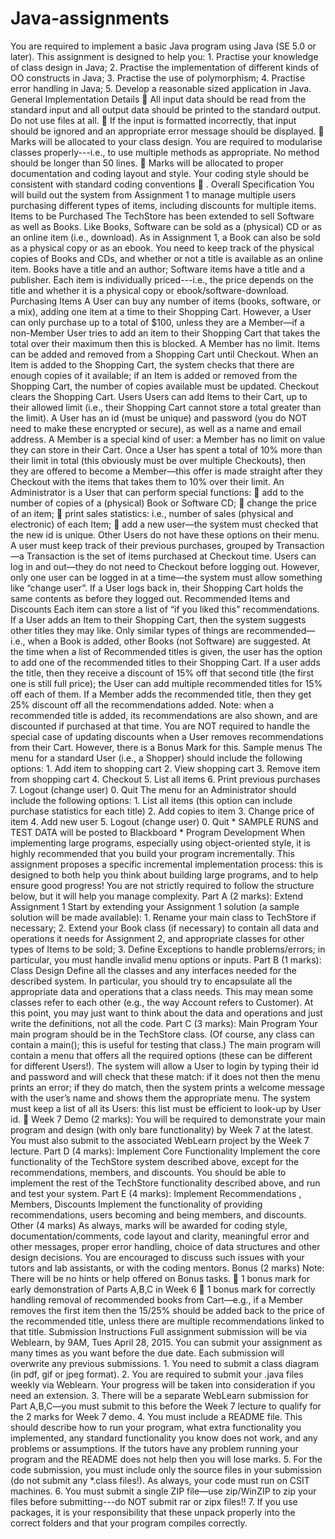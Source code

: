 # Java-assignments
 You are required to implement a basic Java program using Java (SE 5.0 or later). This assignment is designed to help you: 1. Practise your knowledge of class design in Java; 
 2. Practise the implementation of different kinds of OO constructs in Java; 
 3. Practise the use of polymorphism; 
 4. Practise error handling in Java;
 5. Develop a reasonable sized application in Java.
 General Implementation Details  All input data should be read from the standard input and all output data should be printed to the standard output. Do not use files at all.  If the input is formatted incorrectly, that input should be ignored and an appropriate error message should be displayed.  Marks will be allocated to your class design. You are required to modularise classes properly---i.e., to use multiple methods as appropriate. No method should be longer than 50 lines.  Marks will be allocated to proper documentation and coding layout and style. Your coding style should be consistent with standard coding conventions    . Overall Specification You will build out the system from Assignment 1 to manage multiple users purchasing different types of items, including discounts for multiple items. Items to be Purchased The TechStore has been extended to sell Software as well as Books. Like Books, Software can be sold as a (physical) CD or as an online item (i.e., download). As in Assignment 1, a Book can also be sold as a physical copy or as an ebook. You need to keep track of the physical copies of Books and CDs, and whether or not a title is available as an online item. Books have a title and an author; Software items have a title and a publisher. Each item is individually priced---i.e., the price depends on the title and whether it is a physical copy or ebook/software-download. Purchasing Items A User can buy any number of items (books, software, or a mix), adding one item at a time to their Shopping Cart. However, a User can only purchase up to a total of $100, unless they are a Member—if a non-Member User tries to add an item to their Shopping Cart that takes the total over their maximum then this is blocked. A Member has no limit. Items can be added and removed from a Shopping Cart until Checkout. When an Item is added to the Shopping Cart, the system checks that there are enough copies of it available; if an Item is added or removed from the Shopping Cart, the number of copies available must be updated. Checkout clears the Shopping Cart. Users Users can add Items to their Cart, up to their allowed limit (i.e., their Shopping Cart cannot store a total greater than the limit). A User has an id (must be unique) and password (you do NOT need to make these encrypted or secure), as well as a name and email address. A Member is a special kind of user: a Member has no limit on value they can store in their Cart. Once a User has spent a total of 10% more than their limit in total (this obviously must be over multiple Checkouts), then they are offered to become a Member—this offer is made straight after they Checkout with the items that takes them to 10% over their limit. An Administrator is a User that can perform special functions:  add to the number of copies of a (physical) Book or Software CD;  change the price of an item;  print sales statistics: i.e., number of sales (physical and electronic) of each Item;  add a new user—the system must checked that the new id is unique. Other Users do not have these options on their menu. A user must keep track of their previous purchases, grouped by Transaction—a Transaction is the set of items purchased at Checkout time. Users can log in and out—they do not need to Checkout before logging out. However, only one user can be logged in at a time—the system must allow something like “change user”. If a User logs back in, their Shopping Cart holds the same contents as before they logged out. Recommended Items and Discounts Each item can store a list of “if you liked this” recommendations. If a User adds an Item to their Shopping Cart, then the system suggests other titles they may like. Only similar types of things are recommended—i.e., when a Book is added, other Books (not Software) are suggested. At the time when a list of Recommended titles is given, the user has the option to add one of the recommended titles to their Shopping Cart. If a user adds the title, then they receive a discount of 15% off that second title (the first one is still full price); the User can add multiple recommended titles for 15% off each of them. If a Member adds the recommended title, then they get 25% discount off all the recommendations added. Note: when a recommended title is added, its recommendations are also shown, and are discounted if purchased at that time. You are NOT required to handle the special case of updating discounts when a User removes recommendations from their Cart. However, there is a Bonus Mark for this. Sample menus The menu for a standard User (i.e., a Shopper) should include the following options: 1. Add item to shopping cart 2. View shopping cart 3. Remove item from shopping cart 4. Checkout 5. List all items 6. Print previous purchases 7. Logout (change user) 0. Quit The menu for an Administrator should include the following options: 1. List all items (this option can include purchase statistics for each title) 2. Add copies to item 3. Change price of item 4. Add new user 5. Logout (change user) 0. Quit * SAMPLE RUNS and TEST DATA will be posted to Blackboard * Program Development When implementing large programs, especially using object-oriented style, it is highly recommended that you build your program incrementally. This assignment proposes a specific incremental implementation process: this is designed to both help you think about building large programs, and to help ensure good progress! You are not strictly required to follow the structure below, but it will help you manage complexity. Part A (2 marks): Extend Assignment 1 Start by extending your Assignment 1 solution (a sample solution will be made available): 1. Rename your main class to TechStore if necessary; 2. Extend your Book class (if necessary) to contain all data and operations it needs for Assignment 2, and appropriate classes for other types of Items to be sold; 3. Define Exceptions to handle problems/errors; in particular, you must handle invalid menu options or inputs. Part B (1 marks): Class Design Define all the classes and any interfaces needed for the described system. In particular, you should try to encapsulate all the appropriate data and operations that a class needs. This may mean some classes refer to each other (e.g., the way Account refers to Customer). At this point, you may just want to think about the data and operations and just write the definitions, not all the code. Part C (3 marks): Main Program Your main program should be in the TechStore class. (Of course, any class can contain a main(); this is useful for testing that class.) The main program will contain a menu that offers all the required options (these can be different for different Users!). The system will allow a User to login by typing their id and password and will check that these match: if it does not then the menu prints an error; if they do match, then the system prints a welcome message with the user’s name and shows them the appropriate menu. The system must keep a list of all its Users: this list must be efficient to look-up by User id.  Week 7 Demo (2 marks): You will be required to demonstrate your main program and design (with only bare functionality) by Week 7 at the latest. You must also submit to the associated WebLearn project by the Week 7 lecture. Part D (4 marks): Implement Core Functionality Implement the core functionality of the TechStore system described above, except for the recommendations, members, and discounts. You should be able to implement the rest of the TechStore functionality described above, and run and test your system. Part E (4 marks): Implement Recommendations , Members, Discounts Implement the functionality of providing recommendations, users becoming and being members, and discounts. Other (4 marks) As always, marks will be awarded for coding style, documentation/comments, code layout and clarity, meaningful error and other messages, proper error handling, choice of data structures and other design decisions. You are encouraged to discuss such issues with your tutors and lab assistants, or with the coding mentors. Bonus (2 marks) Note: There will be no hints or help offered on Bonus tasks.  1 bonus mark for early demonstration of Parts A,B,C in Week 6  1 bonus mark for correctly handling removal of recommended books from Cart—e.g., if a Member removes the first item then the 15/25% should be added back to the price of the recommended title, unless there are multiple recommendations linked to that title. Submission Instructions Full assignment submission will be via Weblearn, by 9AM, Tues April 28, 2015. You can submit your assignment as many times as you want before the due date. Each submission will overwrite any previous submissions. 1. You need to submit a class diagram (in pdf, gif or jpeg format). 2. You are required to submit your .java files weekly via Weblearn. Your progress will be taken into consideration if you need an extension. 3. There will be a separate WebLearn submission for Part A,B,C—you must submit to this before the Week 7 lecture to qualify for the 2 marks for Week 7 demo. 4. You must include a README file. This should describe how to run your program, what extra functionality you implemented, any standard functionality you know does not work, and any problems or assumptions. If the tutors have any problem running your program and the README does not help then you will lose marks. 5. For the code submission, you must include only the source files in your submission (do not submit any *.class files!). As always, your code must run on CSIT machines. 6. You must submit a single ZIP file—use zip/WinZIP to zip your files before submitting---do NOT submit rar or zipx files!! 7. If you use packages, it is your responsibility that these unpack properly into the correct folders and that your program compiles correctly. 
